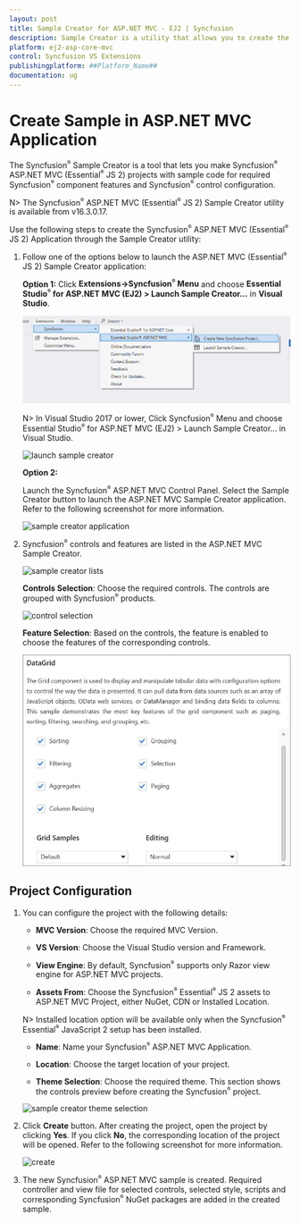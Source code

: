```yaml
---
layout: post
title: Sample Creator for ASP.NET MVC - EJ2 | Syncfusion
description: Sample Creator is a utility that allows you to create the Syncfusion ASP.NET MVC (Essential JS 2) Projects with required Syncfusion controls
platform: ej2-asp-core-mvc
control: Syncfusion VS Extensions
publishingplatform: ##Platform_Name##
documentation: ug
---
```


# Create Sample in ASP.NET MVC Application

The Syncfusion<sup style="font-size:70%">&reg;</sup> Sample Creator is a tool that lets you make Syncfusion<sup style="font-size:70%">&reg;</sup> ASP.NET MVC (Essential<sup style="font-size:70%">&reg;</sup> JS 2) projects with sample code for required Syncfusion<sup style="font-size:70%">&reg;</sup> component features and Syncfusion<sup style="font-size:70%">&reg;</sup> control configuration.

N> The Syncfusion<sup style="font-size:70%">&reg;</sup> ASP.NET MVC (Essential<sup style="font-size:70%">&reg;</sup> JS 2) Sample Creator utility is available from v16.3.0.17.

Use the following steps to create the Syncfusion<sup style="font-size:70%">&reg;</sup> ASP.NET MVC (Essential<sup style="font-size:70%">&reg;</sup> JS 2) Application through the Sample Creator utility:

1. Follow one of the options below to launch the ASP.NET MVC (Essential<sup style="font-size:70%">&reg;</sup> JS 2) Sample Creator application:

    **Option 1:** Click **Extensions->Syncfusion<sup style="font-size:70%">&reg;</sup> Menu** and choose **Essential Studio<sup style="font-size:70%">&reg;</sup> for ASP.NET MVC (EJ2) > Launch Sample Creator…** in **Visual Studio**.

    ![launch sample creator](images/launch-sample-creator-latest.png)

    N> In Visual Studio 2017 or lower, Click Syncfusion<sup style="font-size:70%">&reg;</sup> Menu and choose Essential Studio<sup style="font-size:70%">&reg;</sup> for ASP.NET MVC (EJ2) > Launch Sample Creator… in Visual Studio.

    ![launch sample creator](images/launch-sample-creator.png)

    **Option 2:**

    Launch the Syncfusion<sup style="font-size:70%">&reg;</sup> ASP.NET MVC Control Panel. Select the Sample Creator button to launch the ASP.NET MVC Sample Creator application. Refer to the following screenshot for more information.

    ![sample creator application](images/sample-creator-application.png)

2. Syncfusion<sup style="font-size:70%">&reg;</sup> controls and features are listed in the ASP.NET MVC Sample Creator.

    ![sample creator lists](images/sample-creator-list.png)

    **Controls Selection**: Choose the required controls. The controls are grouped with Syncfusion<sup style="font-size:70%">&reg;</sup> products.

    ![control selection](images/control-selection.png)

    **Feature Selection**: Based on the controls, the feature is enabled to choose the features of the corresponding controls.

    ![feature selection](images/feature-list.png)

## Project Configuration

1. You can configure the project with the following details:

    * **MVC Version**: Choose the required MVC Version.

    * **VS Version**: Choose the Visual Studio version and Framework.

    * **View Engine**: By default, Syncfusion<sup style="font-size:70%">&reg;</sup> supports only Razor view engine for ASP.NET MVC projects.

    * **Assets From**: Choose the Syncfusion<sup style="font-size:70%">&reg;</sup> Essential<sup style="font-size:70%">&reg;</sup> JS 2 assets to ASP.NET MVC Project, either NuGet, CDN or Installed Location.

    N> Installed location option will be available only when the Syncfusion<sup style="font-size:70%">&reg;</sup> Essential<sup style="font-size:70%">&reg;</sup> JavaScript 2 setup has been installed.

    * **Name**: Name your Syncfusion<sup style="font-size:70%">&reg;</sup> ASP.NET MVC Application.

    * **Location**: Choose the target location of your project.

    * **Theme Selection**: Choose the required theme. This section shows the controls preview before creating the Syncfusion<sup style="font-size:70%">&reg;</sup> project.

    ![sample creator theme selection](images/aspnet-mvc-samplecreator.png)

2. Click **Create** button. After creating the project, open the project by clicking **Yes**. If you click **No**, the corresponding location of the project will be opened. Refer to the following screenshot for more information.

    ![create](images/sample-creator-create.png)

3. The new Syncfusion<sup style="font-size:70%">&reg;</sup> ASP.NET MVC sample is created. Required controller and view file for selected controls, selected style, scripts and corresponding Syncfusion<sup style="font-size:70%">&reg;</sup> NuGet packages are added in the created sample.
